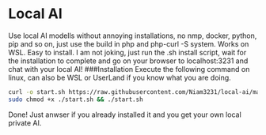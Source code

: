 # Local AI
Use local AI modells without annoying installations, no nmp, docker, python, pip and so on, just use the build in php and php-curl -S system. Works on WSL. Easy to install. I am not joking, just run the .sh install script, wait for the installation to complete and go on your browser to localhost:3231 and chat with your local AI!
###Installation
Execute the following command on linux, can also be WSL or UserLand if you know what you are doing.
``` bash
curl -o start.sh https://raw.githubusercontent.com/Niam3231/local-ai/main/start.sh
sudo chmod +x ./start.sh && ./start.sh
```
Done! Just anwser if you already installed it and you get your own local private AI.